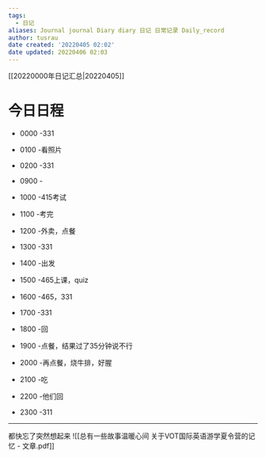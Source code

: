 ```yaml
---
tags:
  - 日记
aliases: Journal journal Diary diary 日记 日常记录 Daily_record
author: tusrau
date created: '20220405 02:02'
date updated: 20220406 02:03
---
```


[[20220000年日记汇总|20220405]]

# 今日日程

- 0000 -331
- 0100 -看照片
- 0200 -331

- 0900 -
- 1000 -415考试
- 1100 -考完
- 1200 -外卖，点餐
- 1300 -331
- 1400 -出发
- 1500 -465上课，quiz
- 1600 -465，331
- 1700 -331
- 1800 -回

- 1900 -点餐，结果过了35分钟说不行
- 2000 -再点餐，烧牛排，好腥
- 2100 -吃
- 2200 -他们回
- 2300 -311

---
都快忘了突然想起来
![[总有一些故事温暖心间&nbsp;关于VOT国际英语游学夏令营的记忆 - 文章.pdf]]
